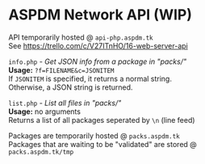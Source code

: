 ASPDM Network API (WIP)
==========================

API temporarily hosted @ `api-php.aspdm.tk`  
See https://trello.com/c/V27ITnHO/16-web-server-api  
  
`info.php` - _Get JSON info from a package in "packs/"_  
	**Usage:** `?f=FILENAME&c=JSONITEM`  
	If `JSONITEM` is specified, it returns a normal string.  
	Otherwise, a JSON string is returned.  
	
`list.php` - _List all files in "packs/"_  
	**Usage:** no arguments  
	Returns a list of all packages seperated by `\n` (line feed)  
  
Packages are temporarily hosted @ `packs.aspdm.tk`  
Packages that are waiting to be "validated" are stored @ `packs.aspdm.tk/tmp`
